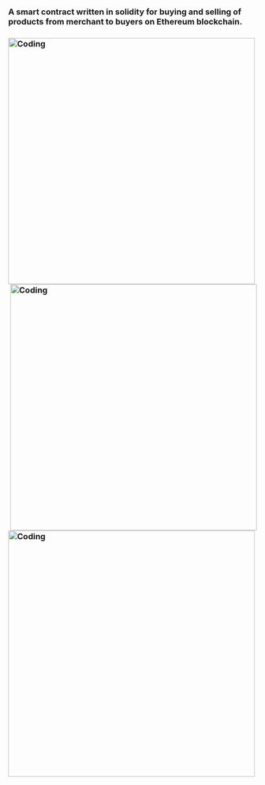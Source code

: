 <h3>A smart contract written in solidity for buying and selling of products from merchant to buyers on Ethereum blockchain.<h3>
  
  <img align="center" alt="Coding" width="500" src="https://thecoinoffering.com/wp-content/uploads/2018/10/How-do-Ethereum-Transacions-Work-1464x686.png">

  <img align="right" alt="Coding" width="500" src="https://www.investopedia.com/thmb/FBbBlA0py2d24vjbZTgW_FA8MHI=/963x722/smart/filters:no_upscale()/Ethereum_final-7fa23d1704dc4a08b5b0fccf4c7de6d1.png">


  <img align="left" alt="Coding" width="500" src="https://inlea.com/web21/wp-content/uploads/2019/07/How_Does_Blockchain_work_Inlea_01-e1562018184106.jpg">
